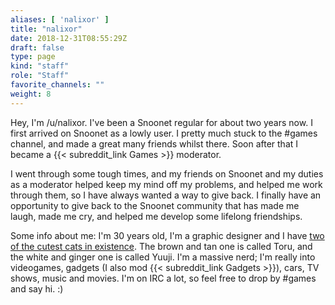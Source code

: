 ```yaml
---
aliases: [ 'nalixor' ]
title: "nalixor"
date: 2018-12-31T08:55:29Z
draft: false
type: page
kind: "staff"
role: "Staff"
favorite_channels: ""
weight: 8
---
```


Hey, I'm /u/nalixor. I've been a Snoonet regular for about two years now. I first arrived on Snoonet as a lowly user. I pretty much stuck to the #games channel, and made a great many friends whilst there. Soon after that I became a {{< subreddit_link Games >}} moderator.

I went through some tough times, and my friends on Snoonet and my duties as a moderator helped keep my mind off my problems, and helped me work through them, so I have always wanted a way to give back. I finally have an opportunity to give back to the Snoonet community that has made me laugh, made me cry, and helped me develop some lifelong friendships.

Some info about me: I'm 30 years old, I'm a graphic designer and I have [two of the cutest cats in existence](http://imgur.com/a/xumlu). The brown and tan one is called Toru, and the white and ginger one is called Yuuji. I'm a massive nerd; I'm really into videogames, gadgets (I also mod {{< subreddit_link Gadgets >}}), cars, TV shows, music and movies. I'm on IRC a lot, so feel free to drop by #games and say hi. :)
